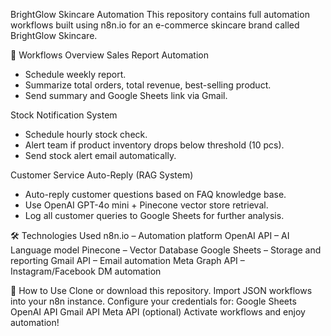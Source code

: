 BrightGlow Skincare Automation
This repository contains full automation workflows built using n8n.io for an e-commerce skincare brand called BrightGlow Skincare.

📂 Workflows Overview
Sales Report Automation
- Schedule weekly report.
- Summarize total orders, total revenue, best-selling product.
- Send summary and Google Sheets link via Gmail.

Stock Notification System
- Schedule hourly stock check.
- Alert team if product inventory drops below threshold (10 pcs).
- Send stock alert email automatically.

Customer Service Auto-Reply (RAG System)
- Auto-reply customer questions based on FAQ knowledge base.
- Use OpenAI GPT-4o mini + Pinecone vector store retrieval.
- Log all customer queries to Google Sheets for further analysis.

🛠️ Technologies Used
n8n.io – Automation platform
OpenAI API – AI Language model
Pinecone – Vector Database
Google Sheets – Storage and reporting
Gmail API – Email automation
Meta Graph API – Instagram/Facebook DM automation

🚀 How to Use
Clone or download this repository.
Import JSON workflows into your n8n instance.
Configure your credentials for:
Google Sheets
OpenAI API
Gmail API
Meta API (optional)
Activate workflows and enjoy automation!
